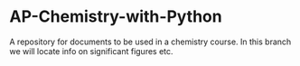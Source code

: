 # AP-Chemistry-with-Python
A repository for documents to be used in a chemistry course. 
In this branch we will locate info on significant figures etc.
